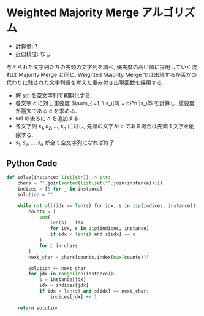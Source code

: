 # Weighted Majority Merge アルゴリズム

- 計算量: ?
- 近似精度: なし

与えられた文字列たちの先頭の文字列を調べ, 優先度の高い順に採用していく流れは Majority Merge と同じ.
Weighted Majority Merge では出現するか否かの代わりに残された文字列長を考えた重み付き出現回数を採用する.

- 解 $\mathrm{sol}$ を空文字列で初期化する.
- 各文字 $c$ に対し重要度 $\sum_{i=1, \ s_i[0] = c}^n |s_i|$ を計算し, 重要度が最大である $c$ を求める.
- $\mathrm{sol}$ の後ろに $c$ を追加する.
- 各文字列 $s_1, s_2, \dots, s_n$ に対し, 先頭の文字が $c$ である場合は先頭 1 文字を削除する.
- $s_1, s_2, \dots, s_n$ が全て空文字列になれば終了.

## Python Code

```python
def solve(instance: list[str]) -> str:
    chars = "".join(sorted(list(set("".join(instance)))))
    indices = [0 for _ in instance]
    solution = ""

    while not all(idx == len(s) for idx, s in zip(indices, instance)):
        counts = [
            sum(
                len(s) - idx
                for idx, s in zip(indices, instance)
                if idx < len(s) and s[idx] == c
            )
            for c in chars
        ]
        next_char = chars[counts.index(max(counts))]

        solution += next_char
        for jdx in range(len(instance)):
            s = instance[jdx]
            idx = indices[jdx]
            if idx < len(s) and s[idx] == next_char:
                indices[jdx] += 1

    return solution
```
